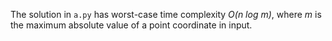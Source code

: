 The solution in `a.py` has worst-case time complexity *O(n log m)*,
where *m* is the maximum absolute value of a point coordinate in input.
